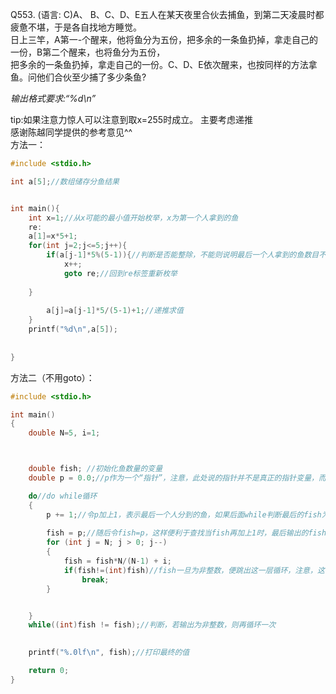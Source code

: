 Q553. (语言: C)A、 B、C、D、E五人在某天夜里合伙去捕鱼，到第二天凌晨时都疲惫不堪，于是各自找地方睡觉。\
日上三竿，A第一-个醒来，他将鱼分为五份，把多余的一条鱼扔掉，拿走自己的一份，B第二个醒来，也将鱼分为五份，\
把多余的一条鱼扔掉，拿走自己的一份。C、D、E依次醒来，也按同样的方法拿鱼。问他们合伙至少捕了多少条鱼?

*输出格式要求:“%d\n”*

tip:如果注意力惊人可以注意到取x=255时成立。
主要考虑递推\
感谢陈越同学提供的参考意见^^\
方法一：
```c
#include <stdio.h>

int a[5];//数组储存分鱼结果


int main(){
	int x=1;//从x可能的最小值开始枚举，x为第一个人拿到的鱼
	re:
	a[1]=x*5+1;
	for(int j=2;j<=5;j++){
		if(a[j-1]*5%(5-1)){//判断是否能整除，不能则说明最后一个人拿到的鱼数目不满足题意
			x++;
			goto re;//回到re标签重新枚举
			
	}
		
		a[j]=a[j-1]*5/(5-1)+1;//递推求值
	}
	printf("%d\n",a[5]);
	
   	
}
```
方法二（不用goto）：
```c
#include <stdio.h>

int main() 
{
    double N=5, i=1;



    double fish; //初始化鱼数量的变量
    double p = 0.0;//p作为一个“指针”，注意，此处说的指针并不是真正的指针变量，而是一种形象的说明，如果不明白其意义，请继续往下看。

	do//do while循环
	{
		p += 1;//令p加上1，表示最后一个人分到的鱼，如果后面while判断最后的fish为非整数，则再回到循环中，p再加上1
	    		
	    fish = p;//随后令fish=p，这样便利于查找当fish再加上1时，最后输出的fish是否满足为整数的条件
	    for (int j = N; j > 0; j--) 
		{
	        fish = fish*N/(N-1) + i; 
	        if(fish!=(int)fish)//fish一旦为非整数，便跳出这一层循环，注意，这一层循环指的是for，不是do while！！！
	        	break;
	    }


	}
	while((int)fish != fish);//判断，若输出为非整数，则再循环一次

    
    printf("%.0lf\n", fish);//打印最终的值

    return 0;
}
```
